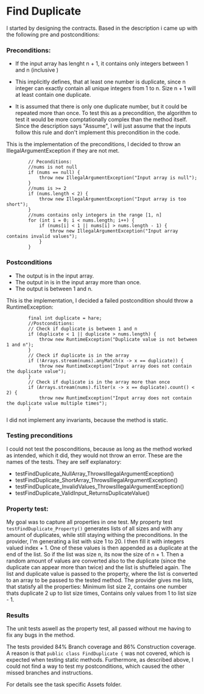 # Find Duplicate

I started by designing the contracts. Based in the description i came up with the following pre and postconditions:

### Preconditions:

* If the input array has lenght n + 1, it contains only integers between 1 and n (inclusive  )

* This implicitly defines, that at least one number is duplicate, since n integer can exactly contain all unique integers from 1 to n. Size n + 1 will at least contain one duplicate.

* It is assumed that there is only one duplicate number, but it could be repeated more than once. To test this as a precondition, the algorithm to test it would be more comptationally complex than the method itself. Since the description says "Assume", I will just assume that the inputs follow this rule and don't implement this precondition in the code.

This is the implementation of the preconditions, I decided to throw an IllegalArgumentException if they are not met.
```
        // Peconditions: 
        //nums is not null
        if (nums == null) {
            throw new IllegalArgumentException("Input array is null");
        }
        //nums is >= 2
        if (nums.length < 2) {
            throw new IllegalArgumentException("Input array is too short");
        }
        //nums contains only integers in the range [1, n]
        for (int i = 0; i < nums.length; i++) {
            if (nums[i] < 1 || nums[i] > nums.length - 1) {
                throw new IllegalArgumentException("Input array contains invalid values");
            }
        }
```

### Postconditions

* The output is in the input array.
* The output in is in the input array more than once. 
* The output is between 1 and n.

This is the implementation, I decided a failed postcondition should throw a RuntimeException:

```
        final int duplicate = hare;
        //Postconditions:
        // Check if duplicate is between 1 and n
        if (duplicate < 1 || duplicate > nums.length) {
            throw new RuntimeException("Duplicate value is not between 1 and n");
        }
        // Check if duplicate is in the array
        if (!Arrays.stream(nums).anyMatch(x -> x == duplicate)) {
            throw new RuntimeException("Input array does not contain the duplicate value");
        }
        // Check if duplicate is in the array more than once
        if (Arrays.stream(nums).filter(x -> x == duplicate).count() < 2) {
            throw new RuntimeException("Input array does not contain the duplicate value multiple times");
        }
```

I did not implement any invariants, because the method is static.

### Testing preconditions

I could not test the posconditions, because as long as the method worked as intended, which it did, they would not throw an error. These are the names of the tests. They are self explanatory:

* testFindDuplicate_NullArray_ThrowsIllegalArgumentException()
* testFindDuplicate_ShortArray_ThrowsIllegalArgumentException()
* testFindDuplicate_InvalidValues_ThrowsIllegalArgumentException()
* testFindDuplicate_ValidInput_ReturnsDuplicateValue()

### Property test:

My goal was to capture all properties in one test. My property test `testFindDuplicate_Property()` generates lists of all sizes and with any amount of duplicates, while still staying withing the preconditions.
In the provider, I'm generating a list with size 1 to 20. I then fill it with integers valued index + 1. One of these values is then appended as a duplicate at the end of the list. So if the list was size n, its now the size of n + 1.
Then a random amount of values are converted also to the duplicate (since the duplicate can appear more than twice) and the list is shuffeled again. The list and duplicate value is passed to the property, where the list is converted to an array to be passed to the
tested method.
The provider gives me lists, that statisfy all the properties: Minimum list size 2, contains one number thats duplicate 2 up to list size times, Contains only values from 1 to list size - 1.

### Results

The unit tests aswell as the property test, all passed without me having to fix any bugs in the method.

The tests provided 84% Branch coverage and 86% Construction coverage. A reason is that `public class FindDuplicate {` was not covered, which is expected when testing static methods. Furthermore, as described above, I could not find a way to test my postconditions, which caused the other missed branches and instructions.

For details see the task specific Assets folder.

